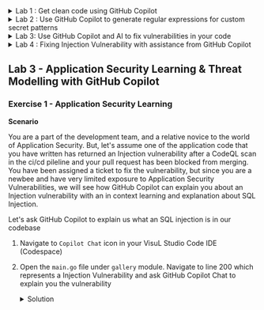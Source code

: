 <details>
<summary>Lab 1 : Get clean code using GitHub Copilot</summary>

In this exercise we will use GitHub Copilot to give us give us code suggestions for a Delete record usecase. The functionality we have to implement is, ask Copilot to create a function which deletes an art piece from the `gallery` table based on the `title` name and `gallery id`

1. Open the file `main.go` in the Codespace ide under the `gallery` folder in root
2. At the end of the `Update` function you can enter the below prompt to ask GitHub Copilot for the Go code to delte items from gallery table
3. If you see the code recommendation from GitHub Copilot, it has recommended an SQL operation using parameterized queries instead of user input appended queries
4. This demonstrates how GitHub Copilot filters out security vulnerabilities in code recommended. [Further reading](https://github.blog/2023-02-14-github-copilot-now-has-a-better-ai-model-and-new-capabilities/#filtering-out-security-vulnerabilities-with-a-new-ai-system)


`//write a function that deletes an art piece from the gallery table based on the title name and gallery id`

```
/ write a function that deletes a record from the gallery table based on the gallery id and title name
func (g Gallery) DeleteGallery(title string) error {
	db := GetDb()
	stmt, err := db.Prepare("DELETE FROM gallery WHERE title = ? and id = ?")
	if err != nil {
		return err
	}
	defer stmt.Close()
}

```
</details>

<details>
    <summary>Lab 2 : Use GitHub Copilot to generate regular expressions for custom secret patterns</summary>

#### Enabling secret scanning
Secret scanning can be enabled in the settings of an organization or a repository. If Advanced Security is not enabled yet, then enable that first (same settings screen).

1. Go to the repository settings and enable secret scanning in the `Code security and analysis` section.

#### Viewing and managing results
After a few minutes, the `Security` tab in the repository will indicate that there are new security alerts.

- Go to the `Secret scanning` section to view the detected secrets.

For each secret, look at the options to close it and determine which one is most suitable.

2. This source code already has a secret hardcoded in a properties file by the name `connection.properties` file under the `storage-service` root folder

The secret key `mona_value_abc124` is hardcoded in the properties file. We will use GitHub Copilot chat to get a suggestion of a regular expression that can be fed into the GitHub Custom Patterns for Secret Scanning. This exercise will demonstrate how GitHub Copilot can assist users and security architects and administrators to create high fidelity regular expressions when enough context about a secret pattern is given to GitHub Copilot

In the GitHUb Copilot for Chat window in the VS Code IDE, we can type in a prompt like below. Copilot will respond back with a regular expression pattern
`help me create a regular expression for the following string mona_value_`
Copilot will respond back with a regular expression pattern as shown below in the screen grab

![image](https://github.com/advanced-security-demo/mona-gallery/assets/79184790/aa7e0f84-4589-4daa-9972-db0c6d80de7b)

3. But here, let us give a little more context to GitHub Copilot, and ask it a very specific regular expression for the parrern under discussion. Assume that we know that the custom secret pattern always ends with an alphanumeric character of length 6. Lets rephrase our prompt in GitHub Copilot Chat and ask for a modified version of the regular expression. 

![image](https://github.com/advanced-security-demo/mona-gallery/assets/79184790/836d0a75-6838-412c-956a-46c2034176dd)

4. In this case if you see, GitHub copilot has given us a very specific regular expression which which checks for a the string `mona_value_abc124` and gave us a regex as follows `mona_value_[a-zA-Z0-9]{6}`

5. Next, navigate to your `Settings` section in your repository
6. Click on the `Code security and analysis` section on the left navigation pane
7. Next enable `Secret Scanning` option in the GitHub settings page
8. Under Seceet Scanning we will have a section called `Custom Patterns`. This is where we will create a new pattern to capture the secret `mona_value_abc124`. 
9. Click on `New Pattern` and key in a Pattern name & the regular expression prompted by GitHub Copilot in step 3 under the section `Secret format (specified as a regular expression)`
10. Provide a `Test string` to test that the regular expression captures your intended secret pattern. And then click on `Save and dry run`
11. Once the dry run in over, click on `Publish pattern`. With this step completed, you can navigate to `Security` section in the repository and you can see that a new secret has been identified by GitHub Secret Scanning and has been flagged as a vulnerability

![image](https://github.com/Ent-Org/mona-gallery/assets/79184790/c4ba9148-facb-44ad-92f5-8f9a854a56e9)

</details>

<details>
    
<summary>Lab 3: Use GitHub Copilot and AI to fix vulnerabilities in your code</summary>

#### Sanitize Input 

In this exercise we will attempt to remediate the SQL Injection vulnerability that exists in `main.go` on line 308. 

![image](https://github.com/octodemo/universe-wip/assets/68650974/c88eccf2-224d-4de9-a31c-3d555db65f67)

Input sanitization is a fundamental security practice to prevent SQL injection attacks.

1. Create a branch called `sql-injection-fix`. If using codespaces you can run the command `git checkout -b sql-injection-fix`

2. Add the following sanitization function on line 201 of `frontend/components/Gallery.vue`

```js
function sanitizeInput(input) {
    if (input == null) {
        return "";
    }
    // Replace all occurrences of apostrophe with two consecutive apostrophes
    input = input.replace("'", "''");
    // Remove all multi-line or single-line comments
    input = input.replace(/\/\*[\s\S]*?\*\/|\/\/.*/, "");
    //Remove all SQL comments
    input = input.replace("--", " ")
    // Remove all inline semicolons
    input = input.replace(";", "");
    return input;
}
```
Add the following to line 250 of `/frontend/components/Gallery.vue`
```
    artItem.description = sanitizeInput(artItem.description)
    artItem.title = sanitizeInput(artItem.title)
```

3. Commit and push the code to the `sanitize-input` branch. If running codespaces, you can runn the following git commands:
```bash
git add .
git commit -m "Added sanitization method to Gallery.vue"
git push --set-upstream origin sanitiza-input
```

4. Raise a Pull Request to the `main` branch and wait for CodeQL to complete analysis on the pull request


#### Autofix Feature

You should see the following on your pull request. 

![image](https://github.com/octodemo/universe-wip/assets/68650974/906ed843-8b36-4397-b972-f5cef437a4c6)

Our function only replaced the first occurance of the string. Autofix has suggested a fix to replace the string with a regular expression and uses the `g` flag to ensure all occurrences are replaced.

Commit the fix suggested by the autofix feature. 

#### Copilot

Our sanitize function only applies to the UI. We will still be vulnerable if we expose the Update method as an API or other medium. 
Let's ask Copilot how we could fix this sanization problem.

In codespaces use the sarif viewer to navigate to the SQL Injection vulnerability located in gallery/main.go on line 308.
Note if the Sarif Viewer is not loading the correct SARIF you can use the one provided in the universe-utils/go.sarif

1. Select the `Fix using Copilot Option'
![image](https://github.com/octodemo/universe-wip/assets/68650974/f0986539-e074-4403-b356-2fe49bd07ac4)

Copilot should propose the following fix. Click Accept

![image](https://github.com/octodemo/universe-wip/assets/68650974/ad41524c-409d-44f0-9950-bc4e5446e2fa)


2. Commit and push in your code. Wait until CodeQL has completed analysis and merge to Main

### XSS Vulnerability - Bonus Questions

1. There is a custom codeql query written specifically for finding vue related xss vulnerabilities specific to this codebase. Use Copilot chat to better understand this query? Hint: Context is key. Make sure you provide copilot with as much information as possible.

Answer:

![image](https://github.com/octodemo/universe-wip/assets/68650974/ef3890a9-30b4-41f0-b2a3-ff725b40d95c)

![image](https://github.com/octodemo/universe-wip/assets/68650974/087a1366-71c5-4f0c-9507-74977890bbd4)
   

</details>

<details>
<summary>Lab 4 : Fixing Injection Vulnerability with assistance from GitHub Copilot</summary>

In this exercise we will use GitHub Copilot to suggest us a fix for the **Injection Vulnerability**. If you navigate to the **Security**
section in the GitHub UI under the working repository, clicking on the **Code scanning** menu on the left hand side will list all the CodeQL vulnerabilities that were reported post the scan. We are particularly concerned about fixing the Injection vulnerability highlighted in the below screen shot.
![image](https://github.com/octodemo/universe-wip/assets/79184790/e17d7db8-662b-4050-a502-dab50304596c)

To fix this vulnerability we are going to ask GitHub Coliot Chat to provide us a fix for the code and see what recommendations that GitHub Copilot comes up with.

1. Open the file `main.go` under `gallery` service
2. Navigate to the `Update` method, where the Injection Vulnerability is reported
3. This is where we are going to ask GitHub Copilot to provide us a fix for the code
4. You can see the below screen shot where Copilot provided us with a recommendation and it is up to us to `Accept` or `Reject` the code suggestion

![image](https://github.com/octodemo/universe-wip/assets/79184790/254b985b-1d92-481b-9008-d00ec8a9ecbf)

4. Let's go ahead and accept the suggestion
5. Next let's go ahead and commit the code back to GitHub repo and this should trigger another CodeQL scan

![image](https://github.com/octodemo/universe-wip/assets/79184790/521fb3b7-0d9e-4609-8723-44442dad28b7)

6. Once the CodeQL scan is completed, we can check that the Injection vulnerability for which GitHub Copoilot suggested a code fix, has been marked as `Fixed` in GitHub

![image](https://github.com/octodemo/universe-wip/assets/79184790/7ceb75e3-4894-45cb-a59a-f2bcb712a07b)

7. This concludes our exercise as to how we can use GitHub Copilot to get recommendations for fixing vulnerabilities in your code
</details>

## Lab 3 - Application Security Learning & Threat Modelling with GitHub Copilot  

### Exercise 1 - Application Security Learning

**Scenario**

You are a part of the development team, and a relative novice to the world of Application Security. But, let's assume one of the application code that you have written has returned an Injection vulnerability after a CodeQL scan in the ci/cd pileline and your pull request has been blocked from merging. 
You have been assigned a ticket to fix the vulnerability, but since you are a newbee and have very limited exposure to Application Security Vulnerabilities, we will see how GitHub Copilot can explain you about an Injection vulnerability with an in context learning and explanation about SQL Injection.

Let's ask GitHub Copilot to explain us what an SQL injection is in our codebase

1. Navigate to `Copilot Chat` icon in your VisuL Studio Code IDE (Codespace)
2. Open the `main.go` file under `gallery` module. Navigate to line 200 which represents a Injection Vulnerability and ask GitHub Copilot Chat to explain you the vulnerability
     <details>
    <summary> Solution </summary>
       
    
     </details>



